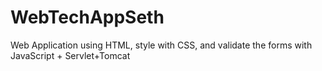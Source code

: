 # WebTechAppSeth
Web Application using HTML, style with CSS, and validate the forms with JavaScript + Servlet+Tomcat
